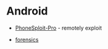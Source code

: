# Android

- [PhoneSploit-Pro](https://github.com/AzeemIdrisi/PhoneSploit-Pro) - remotely exploit

- [forensics](../forensics/android.md)
